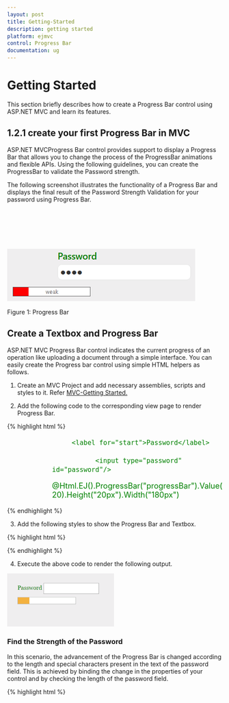 ```yaml
---
layout: post
title: Getting-Started
description: getting started
platform: ejmvc
control: Progress Bar
documentation: ug
---
```


# Getting Started

This section briefly describes how to create a Progress Bar control using ASP.NET MVC and learn its features.

## 1.2.1 create your first Progress Bar in MVC

ASP.NET MVCProgress Bar control provides support to display a Progress Bar that allows you to change the process of the ProgressBar animations and flexible APIs. Using the following guidelines, you can create the ProgressBar to validate the Password strength.

The following screenshot illustrates the functionality of a Progress Bar and displays the final result of the Password Strength Validation for your password using Progress Bar.

![](Getting-Started_images/Getting-Started_img1.png)

![](Getting-Started_images/Getting-Started_img2.png)

![](Getting-Started_images/Getting-Started_img3.png)



![](Getting-Started_images/Getting-Started_img4.png)



Figure 1: Progress Bar

## Create a Textbox and Progress Bar

ASP.NET MVC Progress Bar control indicates the current progress of an operation like uploading a document through a simple interface. You can easily create the Progress bar control using simple HTML helpers as follows.

1. Create an MVC Project and add necessary assemblies, scripts and styles to it. 
Refer [MVC-Getting Started.](http://help.syncfusion.com/ug/js/Documents/gettingstartedwithmv.htm)



2. Add the following code to the corresponding view page to render Progress Bar.


{% highlight html %}
<div class="start" >

         <label for="start">Password</label>

               <input type="password" id="password"/>

  @Html.EJ().ProgressBar("progressBar").Value(20).Height("20px").Width("180px") 

 </div>

{% endhighlight %}

3. Add the following styles to show the Progress Bar and Textbox.


{% highlight html %}
 <style>

 .start {

            margin-left: 105px;

            color: green;

            font-size: 18px;

        }

.control {

            margin-bottom: 5px;

             margin-left: 230px;

        }

 #progressBar

   {

    margin-top: 10px;

   }

</style>

{% endhighlight %}

4. Execute the above code to render the following output. 



![C:/Users/Gopal Lakshmanan/Desktop/dialog concept and features/prodefault.PNG](Getting-Started_images/Getting-Started_img5.png)



### Find the Strength of the Password

In this scenario, the advancement of the Progress Bar is changed according to the length and special characters present in the text of the password field. This is achieved by binding the change in the properties of your control and by checking the length of the password field.

{% highlight html %}
       <script> 

            var progresObj, k = 10, i = 0;

            $(document).keydown(function() {

                i = $("#password").val().length;

                if (i < 4) {

                    progress2();

                    $('.e-progress').css({ background: 'red' });

                } else if (i > 4 && i < 7) {

                    progress1();

                    $('.e-progress').css({ background: 'yellow' });

                } else if (i > 7) {

                    var pwd = $("#password").val();



                    if (/^[a-zA-Z0-9- ]*$/.test(pwd) == false) {

                        progress();

                        $('.e-progress').css({ background: 'green' });

                    }

                }

            });





            $(function () {

                progresObj = $("#progressBar").data("ejProgressBar");       

            });

            function progress() {

                progresObj.option("text", " verystrong");

                progresObj.option("percentage", k + 90);

            }

            function progress1() {

                progresObj.option("text", "strong");

                progresObj.option("percentage", k + 50);

            }

            function progress2() {

                progresObj.option("percentage", k + 10);

                progresObj.option("text", "weak");  



            }



        </script>

{% endhighlight %}

* The progress() function changes the text inside the Progress Bar to Very Strong and percentage to 100, and it is invoked when the length of the text is more than 7 and the text contains a symbol in it. Then it shows the Progress Bar in violet color.
* The progress1() function changes the text inside the Progress Bar to Strong and percentage to 60, and it is invoked when the length of the text is more than 4. Then it shows the Progress Bar in green color
* The progress 2() function changes the text inside the Progress Bar to Weak and percentage to 30, and it is invoked when the length of the text is less than 4. Then it shows the ProgressBar in red color.

The following screenshot displays a Progress Bar control for the above scenario.



![](Getting-Started_images/Getting-Started_img6.png)



![](Getting-Started_images/Getting-Started_img7.png)



![C:/Users/Arulraj/Desktop/Untitled-4.png](Getting-Started_images/Getting-Started_img8.png)





